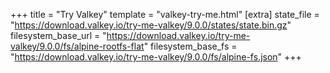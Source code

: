 +++
title = "Try Valkey"
template = "valkey-try-me.html"
[extra]
state_file = "https://download.valkey.io/try-me-valkey/9.0.0/states/state.bin.gz"
filesystem_base_url = "https://download.valkey.io/try-me-valkey/9.0.0/fs/alpine-rootfs-flat"
filesystem_base_fs = "https://download.valkey.io/try-me-valkey/9.0.0/fs/alpine-fs.json"
+++

